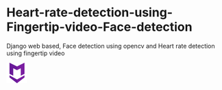 # Heart-rate-detection-using-Fingertip-video-Face-detection #
Django web based, Face detection using opencv and Heart rate detection using fingertip video

![alt text](https://github.com/adam-p/markdown-here/raw/master/src/common/images/icon48.png "Logo Title Text 1")
